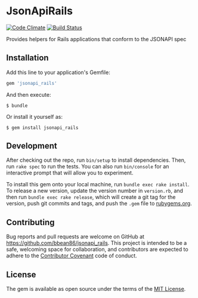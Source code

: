 # JsonApiRails

[![Code Climate](https://codeclimate.com/github/bbean86/jsonapi_rails/badges/gpa.svg)](https://codeclimate.com/github/bbean86/jsonapi_rails)
[![Build Status](https://travis-ci.org/bbean86/jsonapi_rails.svg?branch=master)](https://travis-ci.org/bbean86/jsonapi_rails)

Provides helpers for Rails applications that conform to the JSONAPI spec

## Installation

Add this line to your application's Gemfile:

```ruby
gem 'jsonapi_rails'
```

And then execute:

    $ bundle

Or install it yourself as:

    $ gem install jsonapi_rails

<!-- ## Usage

TODO: Write usage instructions here -->

## Development

After checking out the repo, run `bin/setup` to install dependencies. Then, run `rake spec` to run the tests. You can also run `bin/console` for an interactive prompt that will allow you to experiment.

To install this gem onto your local machine, run `bundle exec rake install`. To release a new version, update the version number in `version.rb`, and then run `bundle exec rake release`, which will create a git tag for the version, push git commits and tags, and push the `.gem` file to [rubygems.org](https://rubygems.org).

## Contributing

Bug reports and pull requests are welcome on GitHub at https://github.com/bbean86/jsonapi_rails. This project is intended to be a safe, welcoming space for collaboration, and contributors are expected to adhere to the [Contributor Covenant](contributor-covenant.org) code of conduct.


## License

The gem is available as open source under the terms of the [MIT License](http://opensource.org/licenses/MIT).
